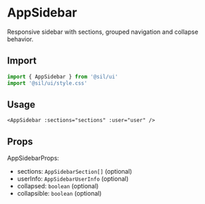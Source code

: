 # AppSidebar

Responsive sidebar with sections, grouped navigation and collapse behavior.

## Import

```ts
import { AppSidebar } from '@sil/ui'
import '@sil/ui/style.css'
```

## Usage

```vue
<AppSidebar :sections="sections" :user="user" />
```

## Props

AppSidebarProps:
- sections: `AppSidebarSection[]` (optional)
- userInfo: `AppSidebarUserInfo` (optional)
- collapsed: `boolean` (optional)
- collapsible: `boolean` (optional)